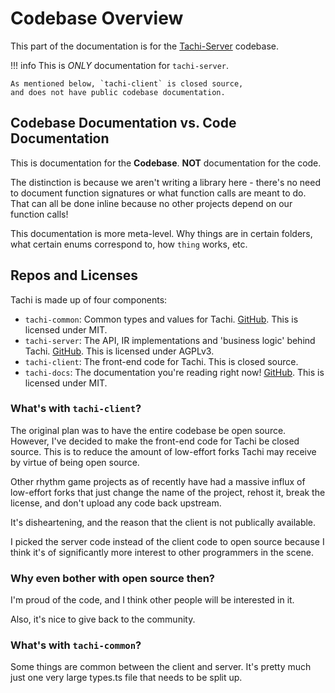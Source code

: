 # Codebase Overview

This part of the documentation is for the [Tachi-Server](https://github.com/zkldi/tachi-server) codebase.

!!! info
	This is *ONLY* documentation for `tachi-server`.
	
	As mentioned below, `tachi-client` is closed source,
	and does not have public codebase documentation.

## Codebase Documentation vs. Code Documentation

This is documentation for the **Codebase**. **NOT** documentation for the code.

The distinction is because we aren't writing a library here - there's no need to document function
signatures or what function calls are meant to do. That can all be done inline because no other
projects depend on our function calls!

This documentation is more meta-level. Why things are in certain folders, what certain enums
correspond to, how `thing` works, etc.

## Repos and Licenses

Tachi is made up of four components:

- `tachi-common`: Common types and values for Tachi. [GitHub](https://github.com/zkldi/tachi-common). This is licensed under MIT.
- `tachi-server`: The API, IR implementations and 'business logic' behind Tachi. [GitHub](https://github.com/zkldi/tachi-server). This is licensed under AGPLv3.
- `tachi-client`: The front-end code for Tachi. This is closed source.
- `tachi-docs`: The documentation you're reading right now! [GitHub](https://github.com/zkldi/tachi-docs). This is licensed under MIT.

### What's with `tachi-client`?

The original plan was to have the entire codebase be open source. However, I've decided to make the
front-end code for Tachi be closed source. This is to reduce the amount of low-effort forks Tachi
may receive by virtue of being open source.

Other rhythm game projects as of recently have had a massive influx of low-effort forks that just
change the name of the project, rehost it, break the license, and don't upload any code back upstream.

It's disheartening, and the reason that the client is not publically available.

I picked the server code instead of the client code to open source because I think it's of significantly
more interest to other programmers in the scene.

### Why even bother with open source then?

I'm proud of the code, and I think other people will be interested in it.

Also, it's nice to give back to the community.

### What's with `tachi-common`?

Some things are common between the client and server.
It's pretty much just one very large types.ts file that needs to be split up.


